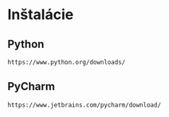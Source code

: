 # Inštalácie 

## Python

`https://www.python.org/downloads/`

## PyCharm

`https://www.jetbrains.com/pycharm/download/`

